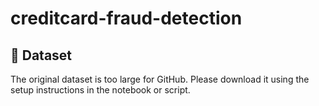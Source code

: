 # creditcard-fraud-detection

## 🔗 Dataset
The original dataset is too large for GitHub. Please download it using the setup instructions in the notebook or script.
